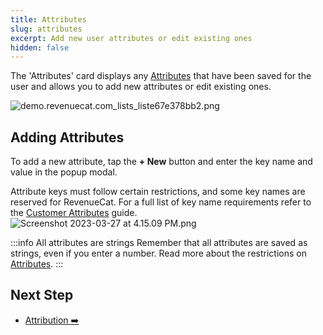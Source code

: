 ```yaml
---
title: Attributes
slug: attributes
excerpt: Add new user attributes or edit existing ones
hidden: false
---
```


The 'Attributes' card displays any [Attributes](/customers/customer-attributes) that have been saved for the user and allows you to add new attributes or edit existing ones.

![demo.revenuecat.com_lists_liste67e378bb2.png](/images/7631f37-demo.revenuecat.com_lists_liste67e378bb2_2af8c1cb343bc33a14782c683779b027.png)

## Adding Attributes

To add a new attribute, tap the **+ New** button and enter the key name and value in the popup modal.

Attribute keys must follow certain restrictions, and some key names are reserved for RevenueCat. For a full list of key name requirements refer to the [Customer Attributes](/customers/customer-attributes) guide.
![](/images/12cc8ce-Screenshot_2023-03-27_at_4.15.09_PM_6daa20aee8309dc56e33737f578ebd54.png "Screenshot 2023-03-27 at 4.15.09 PM.png")

:::info All attributes are strings
Remember that all attributes are saved as strings, even if you enter a number. Read more about the restrictions on [Attributes](/customers/customer-attributes#section-restrictions).
:::

## Next Step

- [Attribution ➡️](/dashboard-and-metrics/customer-history/attribution-card)
